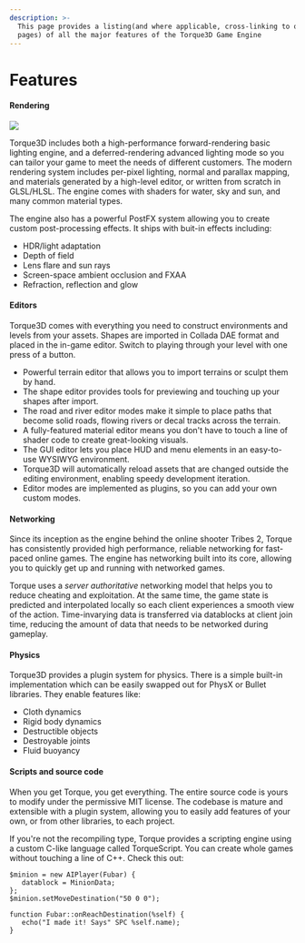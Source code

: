 ```yaml
---
description: >-
  This page provides a listing(and where applicable, cross-linking to other docs
  pages) of all the major features of the Torque3D Game Engine
---
```


# Features

#### Rendering

![](https://torque3d.org/uploads/pages\_media/2\_banner1.jpg)

Torque3D includes both a high-performance forward-rendering basic lighting engine, and a deferred-rendering advanced lighting mode so you can tailor your game to meet the needs of different customers. The modern rendering system includes per-pixel lighting, normal and parallax mapping, and materials generated by a high-level editor, or written from scratch in GLSL/HLSL. The engine comes with shaders for water, sky and sun, and many common material types.

The engine also has a powerful PostFX system allowing you to create custom post-processing effects. It ships with buit-in effects including:

* HDR/light adaptation
* Depth of field
* Lens flare and sun rays
* Screen-space ambient occlusion and FXAA
* Refraction, reflection and glow

#### Editors

Torque3D comes with everything you need to construct environments and levels from your assets. Shapes are imported in Collada DAE format and placed in the in-game editor. Switch to playing through your level with one press of a button.

* Powerful terrain editor that allows you to import terrains or sculpt them by hand.
* The shape editor provides tools for previewing and touching up your shapes after import.
* The road and river editor modes make it simple to place paths that become solid roads, flowing rivers or decal tracks across the terrain.
* A fully-featured material editor means you don't have to touch a line of shader code to create great-looking visuals.
* The GUI editor lets you place HUD and menu elements in an easy-to-use WYSIWYG environment.
* Torque3D will automatically reload assets that are changed outside the editing environment, enabling speedy development iteration.
* Editor modes are implemented as plugins, so you can add your own custom modes.

#### Networking

Since its inception as the engine behind the online shooter Tribes 2, Torque has consistently provided high performance, reliable networking for fast-paced online games. The engine has networking built into its core, allowing you to quickly get up and running with networked games.

Torque uses a _server authoritative_ networking model that helps you to reduce cheating and exploitation. At the same time, the game state is predicted and interpolated locally so each client experiences a smooth view of the action. Time-invarying data is transferred via datablocks at client join time, reducing the amount of data that needs to be networked during gameplay.

#### Physics

Torque3D provides a plugin system for physics. There is a simple built-in implementation which can be easily swapped out for PhysX or Bullet libraries. They enable features like:

* Cloth dynamics
* Rigid body dynamics
* Destructible objects
* Destroyable joints
* Fluid buoyancy

#### Scripts and source code

When you get Torque, you get everything. The entire source code is yours to modify under the permissive MIT license. The codebase is mature and extensible with a plugin system, allowing you to easily add features of your own, or from other libraries, to each project.

If you're not the recompiling type, Torque provides a scripting engine using a custom C-like language called TorqueScript. You can create whole games without touching a line of C++. Check this out:\
&#x20;

```clike
$minion = new AIPlayer(Fubar) {
   datablock = MinionData;
};
$minion.setMoveDestination("50 0 0");

function Fubar::onReachDestination(%self) {
   echo("I made it! Says" SPC %self.name);
}
```

